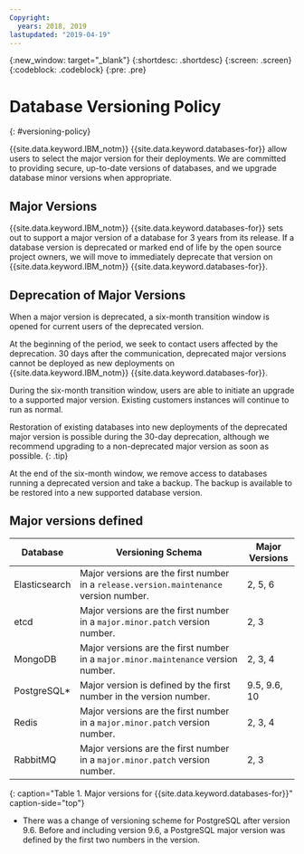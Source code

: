 ```yaml
---
Copyright:
  years: 2018, 2019
lastupdated: "2019-04-19"
---
```


{:new_window: target="_blank"}
{:shortdesc: .shortdesc}
{:screen: .screen}
{:codeblock: .codeblock}
{:pre: .pre}


# Database Versioning Policy
{: #versioning-policy}

{{site.data.keyword.IBM_notm}} {{site.data.keyword.databases-for}} allow users to select the major version for their deployments. We are committed to providing secure, up-to-date versions of databases, and we upgrade database minor versions when appropriate.

## Major Versions

{{site.data.keyword.IBM_notm}} {{site.data.keyword.databases-for}} sets out to support a major version of a database for 3 years from its release. If a database version is deprecated or marked end of life by the open source project owners, we will move to immediately deprecate that version on {{site.data.keyword.IBM_notm}} {{site.data.keyword.databases-for}}.

## Deprecation of Major Versions 

When a major version is deprecated, a six-month transition window is opened for current users of the deprecated version.

At the beginning of the period, we seek to contact users affected by the deprecation. 30 days after the communication, deprecated major versions cannot be deployed as new deployments on {{site.data.keyword.IBM_notm}} {{site.data.keyword.databases-for}}.

During the six-month transition window, users are able to initiate an upgrade to a supported major version. Existing customers instances will continue to run as normal.

Restoration of existing databases into new deployments of the deprecated major version is possible during the 30-day deprecation, although we recommend upgrading to a non-deprecated major version as soon as possible.
{: .tip}

At the end of the six-month window, we remove access to databases running a deprecated version and take a backup. The backup is available to be restored into a new supported database version.

## Major versions defined

Database|Versioning Schema|Major Versions
----------|---------|----------
Elasticsearch|Major versions are the first number in a `release.version.maintenance` version number.|2, 5, 6
etcd|Major versions are the first number in a `major.minor.patch` version number.|2, 3
MongoDB|Major versions are the first number in a `major.minor.maintenance` version number.|2, 3, 4
PostgreSQL*|Major version is defined by the first number in the version number.| 9.5, 9.6, 10
Redis|Major versions are the first number in a `major.minor.patch` version number.|2, 3, 4
RabbitMQ|Major versions are the first number in a `major.minor.patch` version number.|2, 3
{: caption="Table 1. Major versions for {{site.data.keyword.databases-for}}" caption-side="top"}


* There was a change of versioning scheme for PostgreSQL after version 9.6. Before and including version 9.6, a PostgreSQL major version was defined by the first two numbers in the version.


